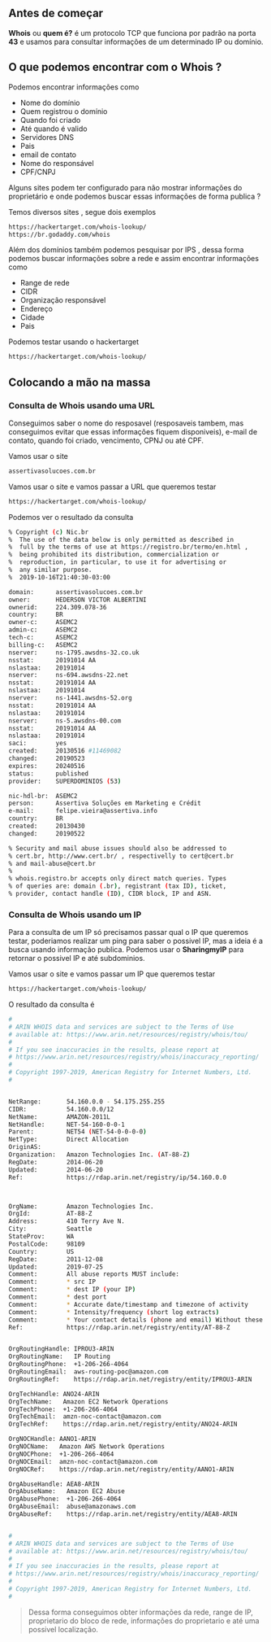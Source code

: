 
## Antes de começar
**Whois** ou **quem é?** é um protocolo TCP que funciona por padrão na porta **43** e usamos para consultar informações de um determinado IP ou domínio.

## O que podemos encontrar com o Whois ?
Podemos encontrar informações como
- Nome do domínio
- Quem registrou o domínio
- Quando foi criado
- Até quando é valido
- Servidores DNS
- Pais
- email de contato
- Nome do responsável
- CPF/CNPJ

Alguns sites podem ter configurado para não mostrar informações do proprietário e onde podemos buscar essas informações de forma publica ?

Temos diversos sites , segue dois exemplos
```sh
https://hackertarget.com/whois-lookup/
https://br.godaddy.com/whois
```

Além dos domínios também podemos pesquisar por IPS , dessa forma podemos buscar informações sobre a rede e assim encontrar informações como
- Range de rede
- CIDR
- Organização responsável
- Endereço
- Cidade
- Pais

Podemos testar usando o hackertarget
```sh
https://hackertarget.com/whois-lookup/
```

## Colocando a mão na massa

### Consulta de Whois usando uma URL
Conseguimos saber o nome do resposavel (resposaveis tambem, mas conseguimos evitar que essas informações fiquem disponiveis), e-mail de contato, quando foi criado, vencimento, CPNJ ou até CPF.

Vamos usar o site
```sh
assertivasolucoes.com.br
```

Vamos usar o site e vamos passar a URL que queremos testar
```sh
https://hackertarget.com/whois-lookup/
```

Podemos ver o resultado da consulta
```sh
% Copyright (c) Nic.br
%  The use of the data below is only permitted as described in
%  full by the terms of use at https://registro.br/termo/en.html ,
%  being prohibited its distribution, commercialization or
%  reproduction, in particular, to use it for advertising or
%  any similar purpose.
%  2019-10-16T21:40:30-03:00

domain:      assertivasolucoes.com.br
owner:       HEDERSON VICTOR ALBERTINI
ownerid:     224.309.078-36
country:     BR
owner-c:     ASEMC2
admin-c:     ASEMC2
tech-c:      ASEMC2
billing-c:   ASEMC2
nserver:     ns-1795.awsdns-32.co.uk
nsstat:      20191014 AA
nslastaa:    20191014
nserver:     ns-694.awsdns-22.net
nsstat:      20191014 AA
nslastaa:    20191014
nserver:     ns-1441.awsdns-52.org
nsstat:      20191014 AA
nslastaa:    20191014
nserver:     ns-5.awsdns-00.com
nsstat:      20191014 AA
nslastaa:    20191014
saci:        yes
created:     20130516 #11469082
changed:     20190523
expires:     20240516
status:      published
provider:    SUPERDOMINIOS (53)

nic-hdl-br:  ASEMC2
person:      Assertiva Soluções em Marketing e Crédit
e-mail:      felipe.vieira@assertiva.info
country:     BR
created:     20130430
changed:     20190522

% Security and mail abuse issues should also be addressed to
% cert.br, http://www.cert.br/ , respectivelly to cert@cert.br
% and mail-abuse@cert.br
%
% whois.registro.br accepts only direct match queries. Types
% of queries are: domain (.br), registrant (tax ID), ticket,
% provider, contact handle (ID), CIDR block, IP and ASN.
```

### Consulta de Whois usando um IP
Para a consulta de um IP só precisamos passar qual o IP que queremos testar, poderiamos realizar um ping para saber o possivel IP, mas a ideia é a busca usando informação publica. Podemos usar o **SharingmyIP** para retornar o possivel IP e até subdominios.

Vamos usar o site e vamos passar um IP que queremos testar
```sh
https://hackertarget.com/whois-lookup/
```

O resultado da consulta é
```sh
#
# ARIN WHOIS data and services are subject to the Terms of Use
# available at: https://www.arin.net/resources/registry/whois/tou/
#
# If you see inaccuracies in the results, please report at
# https://www.arin.net/resources/registry/whois/inaccuracy_reporting/
#
# Copyright 1997-2019, American Registry for Internet Numbers, Ltd.
#


NetRange:       54.160.0.0 - 54.175.255.255
CIDR:           54.160.0.0/12
NetName:        AMAZON-2011L
NetHandle:      NET-54-160-0-0-1
Parent:         NET54 (NET-54-0-0-0-0)
NetType:        Direct Allocation
OriginAS:       
Organization:   Amazon Technologies Inc. (AT-88-Z)
RegDate:        2014-06-20
Updated:        2014-06-20
Ref:            https://rdap.arin.net/registry/ip/54.160.0.0



OrgName:        Amazon Technologies Inc.
OrgId:          AT-88-Z
Address:        410 Terry Ave N.
City:           Seattle
StateProv:      WA
PostalCode:     98109
Country:        US
RegDate:        2011-12-08
Updated:        2019-07-25
Comment:        All abuse reports MUST include:
Comment:        * src IP
Comment:        * dest IP (your IP)
Comment:        * dest port
Comment:        * Accurate date/timestamp and timezone of activity
Comment:        * Intensity/frequency (short log extracts)
Comment:        * Your contact details (phone and email) Without these we will be unable to identify the correct owner of the IP address at that point in time.
Ref:            https://rdap.arin.net/registry/entity/AT-88-Z


OrgRoutingHandle: IPROU3-ARIN
OrgRoutingName:   IP Routing
OrgRoutingPhone:  +1-206-266-4064
OrgRoutingEmail:  aws-routing-poc@amazon.com
OrgRoutingRef:    https://rdap.arin.net/registry/entity/IPROU3-ARIN

OrgTechHandle: ANO24-ARIN
OrgTechName:   Amazon EC2 Network Operations
OrgTechPhone:  +1-206-266-4064
OrgTechEmail:  amzn-noc-contact@amazon.com
OrgTechRef:    https://rdap.arin.net/registry/entity/ANO24-ARIN

OrgNOCHandle: AANO1-ARIN
OrgNOCName:   Amazon AWS Network Operations
OrgNOCPhone:  +1-206-266-4064
OrgNOCEmail:  amzn-noc-contact@amazon.com
OrgNOCRef:    https://rdap.arin.net/registry/entity/AANO1-ARIN

OrgAbuseHandle: AEA8-ARIN
OrgAbuseName:   Amazon EC2 Abuse
OrgAbusePhone:  +1-206-266-4064
OrgAbuseEmail:  abuse@amazonaws.com
OrgAbuseRef:    https://rdap.arin.net/registry/entity/AEA8-ARIN


#
# ARIN WHOIS data and services are subject to the Terms of Use
# available at: https://www.arin.net/resources/registry/whois/tou/
#
# If you see inaccuracies in the results, please report at
# https://www.arin.net/resources/registry/whois/inaccuracy_reporting/
#
# Copyright 1997-2019, American Registry for Internet Numbers, Ltd.
#
```
> Dessa forma conseguimos obter informações da rede, range de IP, proprietario do bloco de rede, informações do proprietario e até uma possivel localização.

